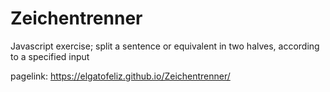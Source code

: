 # Zeichentrenner

Javascript exercise;
split a sentence or equivalent in two halves, according to a specified input

pagelink: https://elgatofeliz.github.io/Zeichentrenner/
